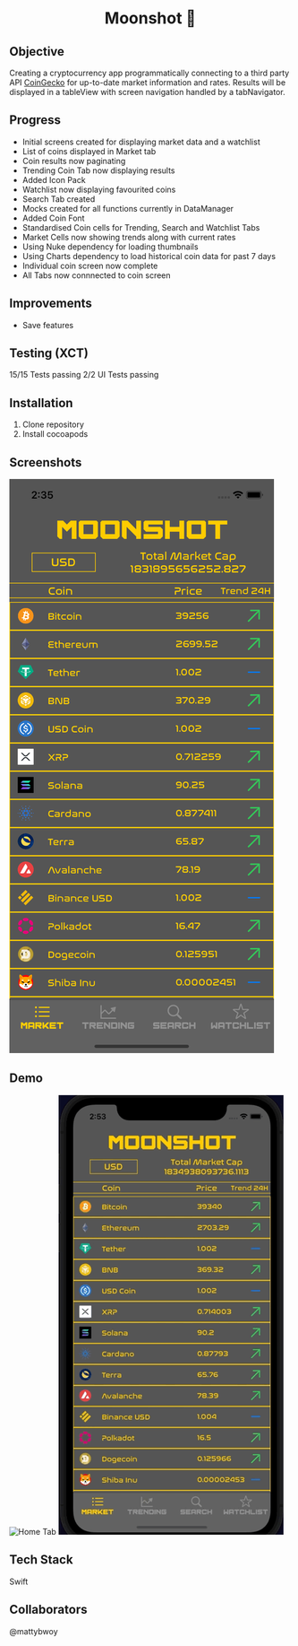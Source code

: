 <h1 align="center">

Moonshot :full_moon_with_face:

</h1>

## Objective
Creating a cryptocurrency app programmatically connecting to a third party API [CoinGecko](https://www.coingecko.com/en/api) for up-to-date market information and rates. 
Results will be displayed in a tableView with screen navigation handled by a tabNavigator.

## Progress
- Initial screens created for displaying market data and a watchlist
- List of coins displayed in Market tab
- Coin results now paginating
- Trending Coin Tab now displaying results
- Added Icon Pack
- Watchlist now displaying favourited coins
- Search Tab created
- Mocks created for all functions currently in DataManager
- Added Coin Font
- Standardised Coin cells for Trending, Search and Watchlist Tabs
- Market Cells now showing trends along with current rates
- Using Nuke dependency for loading thumbnails
- Using Charts dependency to load historical coin data for past 7 days
- Individual coin screen now complete
- All Tabs now connnected to coin screen

## Improvements
- Save features

## Testing (XCT)
15/15 Tests passing
2/2 UI Tests passing

## Installation
1. Clone repository
2. Install cocoapods

## Screenshots
![HomeScreen](Documentation/HomeScreen.png)

## Demo
![Home Tab](Documentation/Demo1.gif)
![Other Tabs](Documentation/Demo2.gif)

## Tech Stack
Swift

## Collaborators
@mattybwoy
